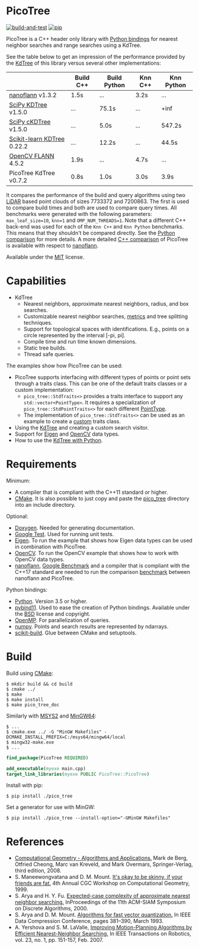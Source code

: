 # PicoTree

[![build-and-test](https://github.com/Jaybro/pico_tree/workflows/build-and-test/badge.svg)](https://github.com/Jaybro/pico_tree/actions?query=workflow%3Abuild-and-test) [![pip](https://github.com/Jaybro/pico_tree/workflows/pip/badge.svg)](https://github.com/Jaybro/pico_tree/actions?query=workflow%3Apip)

PicoTree is a C++ header only library with [Python bindings](https://github.com/pybind/pybind11) for nearest neighbor searches and range searches using a KdTree.

See the table below to get an impression of the performance provided by the [KdTree](https://en.wikipedia.org/wiki/K-d_tree) of this library versus several other implementations:

|                                     | Build C++ | Build Python  | Knn C++    | Knn Python  |
| ----------------------------------- | --------- | ------------- | ---------- | ----------- |
| [nanoflann][nano] v1.3.2            | 1.5s      | ...           | 3.2s       | ...         |
| [SciPy KDTree][sppk] v1.5.0         | ...       | 75.1s         | ...        | +inf        |
| [SciPy cKDTree][spck] v1.5.0        | ...       | 5.0s          | ...        | 547.2s      |
| [Scikit-learn KDTree][skck] 0.22.2  | ...       | 12.2s         | ...        | 44.5s       |
| [OpenCV FLANN][cvfn] 4.5.2          | 1.9s      | ...           | 4.7s       | ...         |
| PicoTree KdTree v0.7.2              | 0.8s      | 1.0s          | 3.0s       | 3.9s        |

It compares the performance of the build and query algorithms using two [LiDAR](./docs/benchmark.md) based point clouds of sizes 7733372 and 7200863. The first is used to compare build times and both are used to compare query times. All benchmarks were generated with the following parameters: `max_leaf_size=10`, `knn=1` and `OMP_NUM_THREADS=1`. Note that a different C++ back-end was used for each of the `Knn C++` and `Knn Python` benchmarks. This means that they shouldn't be compared directly. See the [Python comparison](./examples/python/kd_tree.py) for more details. A more detailed [C++ comparison](./docs/benchmark.md) of PicoTree is available with respect to [nanoflann][nano].

[nano]: https://github.com/jlblancoc/nanoflann
[sppk]: https://docs.scipy.org/doc/scipy/reference/generated/scipy.spatial.KDTree.html
[spck]: https://docs.scipy.org/doc/scipy/reference/generated/scipy.spatial.cKDTree.html
[skck]: https://scikit-learn.org/stable/modules/generated/sklearn.neighbors.KDTree.html
[cvfn]: https://github.com/opencv/opencv

Available under the [MIT](https://en.wikipedia.org/wiki/MIT_License) license.

# Capabilities

* KdTree
  * Nearest neighbors, approximate nearest neighbors, radius, and box searches.
  * Customizable nearest neighbor searches, [metrics](https://en.wikipedia.org/wiki/Metric_(mathematics)) and tree splitting techniques.
  * Support for topological spaces with identifications. E.g., points on a circle represented by the interval [-pi, pi].
  * Compile time and run time known dimensions.
  * Static tree builds.
  * Thread safe queries.

The examples show how PicoTree can be used:

* PicoTree supports interfacing with different types of points or point sets through a traits class. This can be one of the default traits classes or a custom implementation:
  * `pico_tree::StdTraits<>` provides a traits interface to support any `std::vector<PointType>`. It requires a specialization of `pico_tree::StdPointTraits<>` for each different [PointType](./examples/pico_toolshed/pico_toolshed/point.hpp).
  * The implementation of `pico_tree::StdTraits<>` can be used as an example to create a [custom](./src/pico_tree/pico_tree/std_traits.hpp) traits class.
* Using the [KdTree](./examples/kd_tree/kd_tree.cpp) and creating a custom search visitor.
* Support for [Eigen](./examples/eigen/eigen.cpp) and [OpenCV](./examples/opencv/opencv.cpp) data types.
* How to use the [KdTree with Python](./examples/python/kd_tree.py).

# Requirements

Minimum:

* A compiler that is compliant with the C++11 standard or higher.
* [CMake](https://cmake.org/). It is also possible to just copy and paste the [pico_tree](./src/pico_tree/) directory into an include directory.

Optional:

* [Doxygen](https://www.doxygen.nl). Needed for generating documentation.
* [Google Test](https://github.com/google/googletest). Used for running unit tests.
* [Eigen](http://eigen.tuxfamily.org). To run the example that shows how Eigen data types can be used in combination with PicoTree.
* [OpenCV](https://opencv.org/). To run the OpenCV example that shows how to work with OpenCV data types.
* [nanoflann](https://github.com/jlblancoc/nanoflann), [Google Benchmark](https://github.com/google/benchmark) and a compiler that is compliant with the C++17 standard are needed to run the comparison [benchmark](./docs/benchmark.md) between nanoflann and PicoTree.

Python bindings:
* [Python](https://www.python.org/). Version 3.5 or higher.
* [pybind11](https://github.com/pybind/pybind11). Used to ease the creation of Python bindings. Available under the [BSD](https://github.com/pybind/pybind11/blob/master/LICENSE) license and copyright.
* [OpenMP](https://www.openmp.org/). For parallelization of queries.
* [numpy](https://numpy.org/). Points and search results are represented by ndarrays.
* [scikit-build](https://scikit-build.readthedocs.io/). Glue between CMake and setuptools.

# Build

Build using [CMake](https://cmake.org/):

```console
$ mkdir build && cd build
$ cmake ../
$ make
$ make install
$ make pico_tree_doc
```

Similarly with [MSYS2](https://github.com/msys2/) and [MinGW64](http://mingw-w64.org/):

```console
$ ...
$ cmake.exe ../ -G "MinGW Makefiles" -DCMAKE_INSTALL_PREFIX=C:/msys64/mingw64/local
$ mingw32-make.exe
$ ...
```

```cmake
find_package(PicoTree REQUIRED)

add_executable(myexe main.cpp)
target_link_libraries(myexe PUBLIC PicoTree::PicoTree)
```

Install with pip:

```console
$ pip install ./pico_tree
```

Set a generator for use with MinGW:

```console
$ pip install ./pico_tree --install-option="-GMinGW Makefiles"
```

# References

* [Computational Geometry - Algorithms and Applications.](https://www.springer.com/gp/book/9783540779735) Mark de Berg, Otfried Cheong, Marc van Kreveld, and Mark Overmars, Springer-Verlag, third edition, 2008.
* S. Maneewongvatana and D. M. Mount. [It's okay to be skinny, if your friends are fat.](http://www.cs.umd.edu/~mount/Papers/cgc99-smpack.pdf) 4th Annual CGC Workshop on Computational Geometry, 1999.
* S. Arya and H. Y. Fu. [Expected-case complexity of approximate nearest neighbor searching.](https://www.cse.ust.hk/faculty/arya/pub/exp.pdf) InProceedings of the 11th ACM-SIAM Symposium on Discrete Algorithms, 2000.
* S. Arya and D. M. Mount. [Algorithms for fast vector quantization.](https://www.cs.umd.edu/~mount/Papers/DCC.pdf) In IEEE Data Compression Conference, pages 381–390, March 1993.
* A. Yershova and S. M. LaValle, [Improving Motion-Planning Algorithms by Efficient Nearest-Neighbor Searching.](http://msl.cs.uiuc.edu/~lavalle/papers/YerLav06.pdf) In IEEE Transactions on Robotics, vol. 23, no. 1, pp. 151-157, Feb. 2007.
